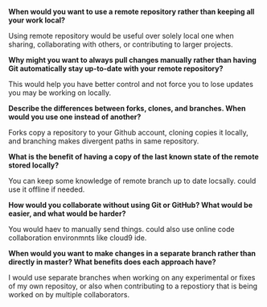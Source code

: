 **When would you want to use a remote repository rather than keeping all your work local?**

Using remote repository would be useful over solely local one when sharing, collaborating with others, or contributing to larger projects.

**Why might you want to always pull changes manually rather than having Git automatically stay up-to-date with your remote repository?**

This would help you have better control and not force you to lose updates you may be working on locally.

**Describe the differences between forks, clones, and branches. When would you use one instead of another?**

Forks copy a repository to your Github account, cloning copies it locally, and branching makes divergent paths in same repository.

**What is the benefit of having a copy of the last known state of the remote stored locally?**

You can keep some knowledge of remote branch up to date locsally. could use it offline if needed.

**How would you collaborate without using Git or GitHub? What would be easier, and what would be harder?**

You would haev to manually send things. could also use online code collaboration environmnts like cloud9 ide. 

**When would you want to make changes in a separate branch rather than directly in master? What benefits does each approach have?**

I would use separate branches when working on any experimental or fixes of my own repositoy, or also when contributing to a repostiory that is being worked on by multiple collaborators.
